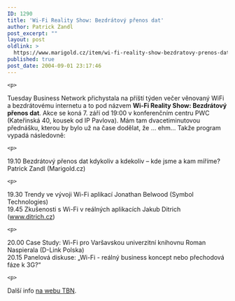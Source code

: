 ```yaml
---
ID: 1290
title: 'Wi-Fi Reality Show: Bezdrátový přenos dat'
author: Patrick Zandl
post_excerpt: ""
layout: post
oldlink: >
  https://www.marigold.cz/item/wi-fi-reality-show-bezdratovy-prenos-dat
published: true
post_date: 2004-09-01 23:17:46
---
```

	<p>
Tuesday Business Network přichystala na příští týden večer věnovaný WiFi a bezdrátovému internetu a to pod názvem <b>Wi-Fi Reality Show: Bezdrátový přenos dat</b>. Akce se koná 7. září od 19:00 v konferenčním centru PWC (Kateřinská 40, kousek od IP Pavlova). Mám tam dvacetiminutovou přednášku, kterou by bylo už na čase dodělat, že &#8230; ehm&#8230; Takže program vypadá následovně:</p>

	<p>
19.10 Bezdrátový přenos dat kdykoliv a kdekoliv – kde jsme a kam míříme?
Patrick Zandl (Marigold.cz)</p>

	<p>
19.30 Trendy ve vývoji Wi-Fi aplikací
Jonathan Belwood (Symbol Technologies)  
19.45 Zkušenosti s Wi-Fi v reálných aplikacích
Jakub Ditrich (www.ditrich.cz)</p>

	<p>
20.00 Case Study: Wi-Fi pro Varšavskou univerzitní knihovnu
Roman Naspierala (D-Link Polska)  
20.15 Panelová diskuse: „Wi-Fi - reálný business koncept nebo přechodová fáze k 3G?“ </p>

	<p>
Další info <a href="http://www.tuesday.cz/detailAkce.aspx?id=196">na webu TBN</a>.
</p>
